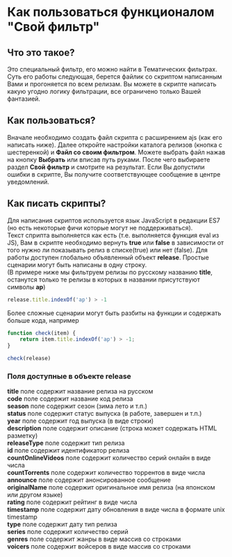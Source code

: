 # Как пользоваться функционалом "Свой фильтр"

## Что это такое?
Это специальный фильтр, его можно найти в Тематических фильтрах. Суть его работы следующая, берется файлик со скриптом написанным Вами и прогоняется по всем релизам.
Вы можете в скрипте написать какую угодно логику фильтрации, все ограничено только Вашей фантазией.

## Как пользоваться?
Вначале необходимо создать файл скрипта с расширением ajs (как его написать ниже). Далее откройте настройки каталога релизов (кнопка с шестеренкой) и **Файл со своим фильтром**. Можете выбрать файл нажав на 
кнопку **Выбрать** или вписав путь руками. После чего выбираете раздел **Свой фильтр** и смотрите на результат. Если Вы допустили ошибки в скрипте, Вы получите соответствующее сообщение в
центре уведомлений.

## Как писать скрипты?
Для написания скриптов используется язык JavaScript в редакции ES7 (но есть некоторые фичи которые могут не поддерживаться).  
Текст сприпта выполняется как есть (т.е. выполняется функция eval из JS), Вам в скрипте необходимо вернуть **true** или **false**
в зависимости от того нужно ли показывать релиз в списке(true) или нет (false). Для работы доступен глобально объявленный объект **release**.
Простые сценарии могут быть написаны в одну строку.  
(В примере ниже мы фильтруем релизы по русскому названию **title**, останутся только те релизы в которых в названии присутствуют символы **ар**)

```js
release.title.indexOf('ар') > -1
```

Более сложные сценарии могут быть разбиты на функции и содержать больше кода, например

```js
function check(item) {
	return item.title.indexOf('ар') > -1;
}

check(release)
```

### Поля доступные в объекте release
**title** поле содержит название релиза на русском  
**code** поле содержит название код релиза  
**season** поле содержит сезон (зима лето и т.п.)  
**status** поле содержит статус выпуска (в работе, завершен и т.п.)  
**year** поле содержит год выпуска (в виде строки)  
**description** поле содержит описание (строка может содержать HTML разметку)  
**releaseType** поле содержит тип релиза  
**id** поле содержит идентификатор релиза  
**countOnlineVideos** поле содержит количество серий онлайн в виде числа  
**countTorrents** поле содержит количество торрентов в виде числа  
**announce** поле содержит анонсированное сообщение  
**originalName** поле содержит оригинальное имя релиза (на японском или другом языке)  
**rating** поле содержит рейтинг в виде числа  
**timestamp** поле содержит дату обновления в виде числа в формате unix timestamp  
**type** поле содержит дату тип релиза  
**series** поле содержит количество серий  
**genres** поле содержит жанры в виде массив со строками  
**voicers** поле содержит войсеров в виде массив со строками
